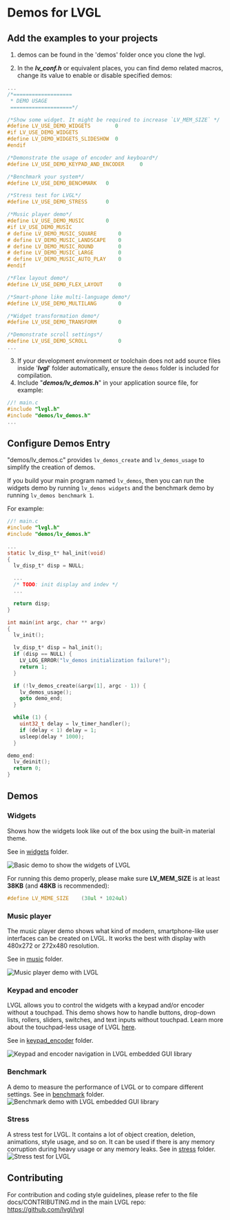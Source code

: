 # Demos for LVGL

## Add the examples to your projects
1. demos can be found in the 'demos' folder once you clone the lvgl.

2. In the ***lv_conf.h*** or equivalent places, you can find demo related macros, change its value to enable or disable specified demos:

```c
...
/*===================
 * DEMO USAGE
 ====================*/

/*Show some widget. It might be required to increase `LV_MEM_SIZE` */
#define LV_USE_DEMO_WIDGETS        0
#if LV_USE_DEMO_WIDGETS
#define LV_DEMO_WIDGETS_SLIDESHOW  0
#endif

/*Demonstrate the usage of encoder and keyboard*/
#define LV_USE_DEMO_KEYPAD_AND_ENCODER     0

/*Benchmark your system*/
#define LV_USE_DEMO_BENCHMARK   0

/*Stress test for LVGL*/
#define LV_USE_DEMO_STRESS      0

/*Music player demo*/
#define LV_USE_DEMO_MUSIC       0
#if LV_USE_DEMO_MUSIC
# define LV_DEMO_MUSIC_SQUARE       0
# define LV_DEMO_MUSIC_LANDSCAPE    0
# define LV_DEMO_MUSIC_ROUND        0
# define LV_DEMO_MUSIC_LARGE        0
# define LV_DEMO_MUSIC_AUTO_PLAY    0
#endif

/*Flex layout demo*/
#define LV_USE_DEMO_FLEX_LAYOUT     0

/*Smart-phone like multi-language demo*/
#define LV_USE_DEMO_MULTILANG       0

/*Widget transformation demo*/
#define LV_USE_DEMO_TRANSFORM       0

/*Demonstrate scroll settings*/
#define LV_USE_DEMO_SCROLL          0
...
```

3. If your development environment or toolchain does not add source files inside '***lvgl***' folder automatically, ensure the `demos` folder is included for compilation.
4. Include "***demos/lv_demos.h***" in your application source file, for example:

```c
//! main.c
#include "lvgl.h"
#include "demos/lv_demos.h"
...
```

## Configure Demos Entry

"demos/lv_demos.c" provides `lv_demos_create` and `lv_demos_usage` to simplify the creation of demos.

If you build your main program named `lv_demos`, then you can run the widgets demo by running `lv_demos widgets` and the benchmark demo by running `lv_demos benchmark 1`.

For example:

```c
//! main.c
#include "lvgl.h"
#include "demos/lv_demos.h"

...
static lv_disp_t* hal_init(void)
{
  lv_disp_t* disp = NULL;

  ...
  /* TODO: init display and indev */
  ...

  return disp;
}

int main(int argc, char ** argv)
{
  lv_init();

  lv_disp_t* disp = hal_init();
  if (disp == NULL) {
    LV_LOG_ERROR("lv_demos initialization failure!");
    return 1;
  }

  if (!lv_demos_create(&argv[1], argc - 1)) {
    lv_demos_usage();
    goto demo_end;
  }

  while (1) {
    uint32_t delay = lv_timer_handler();
    if (delay < 1) delay = 1;
    usleep(delay * 1000);
  }

demo_end:
  lv_deinit();
  return 0;
}

```

## Demos

### Widgets
Shows how the widgets look like out of the box using the built-in material theme.

See in [widgets](https://github.com/lvgl/lvgl/tree/master/demos/widgets) folder.

![Basic demo to show the widgets of LVGL](widgets/screenshot1.png)

For running this demo properly, please make sure **LV_MEM_SIZE** is at least **38KB** (and **48KB** is recommended):

```c
#define LV_MEME_SIZE    (38ul * 1024ul)
```



### Music player
The music player demo shows what kind of modern, smartphone-like user interfaces can be created on LVGL. It works the best with display with 480x272 or 272x480 resolution.

See in [music](https://github.com/lvgl/lvgl/tree/master/demos/music) folder.

![Music player demo with LVGL](music/screenshot1.gif)

### Keypad and encoder
LVGL allows you to control the widgets with a keypad and/or encoder without a touchpad. This demo shows how to handle buttons, drop-down lists, rollers, sliders, switches, and text inputs without touchpad.
Learn more about the touchpad-less usage of LVGL [here](https://docs.lvgl.io/master/overview/indev.html#keypad-and-encoder).

See in [keypad_encoder](https://github.com/lvgl/lvgl/tree/master/demos/keypad_encoder) folder.

![Keypad and encoder navigation in LVGL embedded GUI library](keypad_encoder/screenshot1.png)

### Benchmark
A demo to measure the performance of LVGL or to compare different settings.
See in [benchmark](https://github.com/lvgl/lvgl/tree/master/demos/benchmark) folder.
![Benchmark demo with LVGL embedded GUI library](benchmark/screenshot1.png)

### Stress
A stress test for LVGL. It contains a lot of object creation, deletion, animations, style usage, and so on. It can be used if there is any memory corruption during heavy usage or any memory leaks.
See in [stress](https://github.com/lvgl/lvgl/tree/master/demos/stress) folder.
![Stress test for LVGL](stress/screenshot1.png)

## Contributing
For contribution and coding style guidelines, please refer to the file docs/CONTRIBUTING.md in the main LVGL repo:
  https://github.com/lvgl/lvgl
